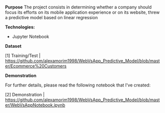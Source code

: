 **Purpose**
The project consists in determining whether a company should focus its efforts on its mobile application experience or on its website, threw a predictive model based on 
linear regression

**Technologies:**

- Jupyter Notebook 

**Dataset**

[1] Training/Test | https://github.com/alexamorim1998/WebVsApp_Predictive_Model/blob/master/Ecommerce%20Customers

**Demonstration**

For further details, please read the following notebook that I've created:

[2] Demonstration | https://github.com/alexamorim1998/WebVsApp_Predictive_Model/blob/master/WebVsAppNotebook.ipynb
